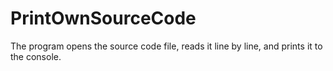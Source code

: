 # PrintOwnSourceCode
The program opens the source code file, reads it line by line, and prints it to the console.
